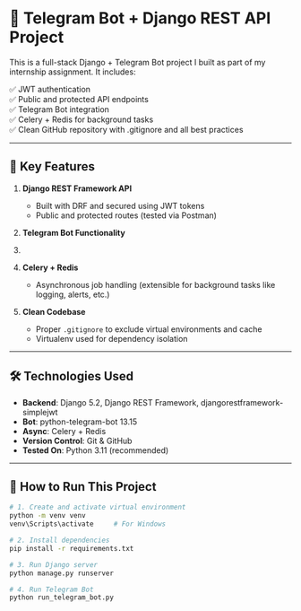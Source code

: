 # 🤖 Telegram Bot + Django REST API Project

This is a full-stack Django + Telegram Bot project I built as part of my internship assignment. It includes:

✅ JWT authentication  
✅ Public and protected API endpoints  
✅ Telegram Bot integration  
✅ Celery + Redis for background tasks  
✅ Clean GitHub repository with .gitignore and all best practices

---

## 🚀 Key Features

1. **Django REST Framework API**
   - Built with DRF and secured using JWT tokens
   - Public and protected routes (tested via Postman)

2. **Telegram Bot Functionality**
3. 
4. **Celery + Redis**
   - Asynchronous job handling (extensible for background tasks like logging, alerts, etc.)

5. **Clean Codebase**
   - Proper `.gitignore` to exclude virtual environments and cache
   - Virtualenv used for dependency isolation

---

## 🛠️ Technologies Used

- **Backend**: Django 5.2, Django REST Framework, djangorestframework-simplejwt  
- **Bot**: python-telegram-bot 13.15  
- **Async**: Celery + Redis  
- **Version Control**: Git & GitHub  
- **Tested On**: Python 3.11 (recommended)

---

## 🧪 How to Run This Project

```bash
# 1. Create and activate virtual environment
python -m venv venv
venv\Scripts\activate     # For Windows

# 2. Install dependencies
pip install -r requirements.txt

# 3. Run Django server
python manage.py runserver

# 4. Run Telegram Bot
python run_telegram_bot.py


